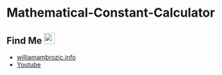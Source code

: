 # Mathematical-Constant-Calculator

## Find Me <img src="https://imgur.com/download/FpDFVjy" width="25"> 

- [williamambrozic.info](https://williamambrozic.info)
- [Youtube](https://www.youtube.com/channel/UCL-VushY6SO0ofPTZ8iB3ag)
